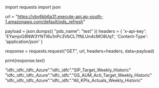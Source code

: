 import requests
import json

url = "https://vbv6kb6a31.execute-api.ap-south-1.amazonaws.com/default/pds_refresh"

payload = json.dumps({
  "pds_name": "test"
})
headers = {
  'x-api-key': 'EYamjoG8NW3YNTI6u1nPc3VbCL7fNLUn4cMO8Uq1',
  'Content-Type': 'application/json'
}

response = requests.request("GET", url, headers=headers, data=payload)

print(response.text)



"idfc_idfc_Idfc_Azure"."idfc_idfc"."SIP_Target_Weekly_Historic"
"idfc_idfc_Idfc_Azure"."idfc_idfc"."GS_AUM_Acti_Target_Weekly_Historic"
"idfc_idfc_Idfc_Azure"."idfc_idfc"."All_KPIs_Actuals_Weekly_Historic"
